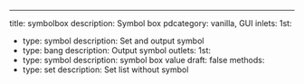 ---
title: symbolbox
description: Symbol box
pdcategory: vanilla,  GUI
inlets:
  1st:
  - type: symbol
    description: Set and output symbol
  - type: bang
    description: Output symbol
outlets:
  1st:
  - type: symbol
    description: symbol box value
draft: false
methods:
- type: set <symbol>
  description: Set list without symbol
